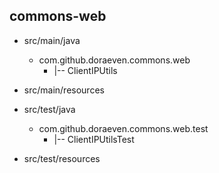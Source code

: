 ## commons-web

+ src/main/java
    + com.github.doraeven.commons.web
      - |-- ClientIPUtils


+ src/main/resources


+ src/test/java
    + com.github.doraeven.commons.web.test
      - |-- ClientIPUtilsTest


+ src/test/resources

